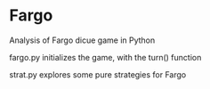 # Fargo

Analysis of Fargo dicue game in Python

fargo.py initializes the game, with the turn() function

strat.py explores some pure strategies for Fargo
